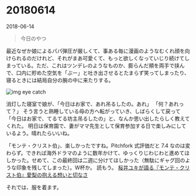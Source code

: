# 20180614

<time datetime="2018-06-14">2018-06-14</time>
> 今日のやつ

最近なぜか娘によるパパ弾圧が厳しくて、事ある毎に漫画のようなむくれ顔を向けられるのだけれど、それがまあ可愛くて、もっと欲しくなっていじり続けてしまっている。ただ、これはツンデレのようなものか、膨らんだ頬を両手で挟んで、口内に貯めた空気を「ぶー」と吐き出させるとたまらず笑ってしまったり、寝るときには結局自分の腕の中に来たりする。

![img eye catch](/static/img/posts/20180614.jpg=780x585)

消灯した寝室で娘が、「今日はお家で、あれ吊るしたの。あれ」
「何？あれって？」
そう言うと熟睡している母の方へ転がっていき、しばらくして戻って
「今日はお家で、てるてる坊主吊るしたの」と、なんか思い出したらしく教えてくれた。
明日は保育園で、妻がママ先生として保育参加する日で楽しみにしているよう。晴れたらいいね。

「モンテ・クリスト伯」、楽しかったですね。Pitchfork 式評価だと 7.4 なのは変わらず。できれば海外ドラマのように数年かけて、ゆっくりじわじわと進めてほしかった。せめて、この最終回は二週に分けてほしかった（無駄にギャグ回のような印象を残してしまった）。W杯か。
読もう。 [桜井ユキが語る『モンテ・クリスト伯』愛梨の抱える想いと切なさ](http://news.nicovideo.jp/watch/nw3539414)

それでは、服を着ます。